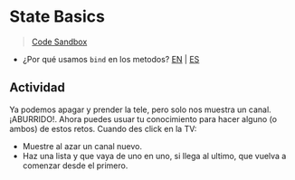 # State Basics

> [Code Sandbox](https://codesandbox.io/s/06-state-basics-orx3z)

-   ¿Por qué usamos `bind` en los metodos? [EN](https://www.freecodecamp.org/news/this-is-why-we-need-to-bind-event-handlers-in-class-components-in-react-f7ea1a6f93eb/) | [ES](https://medium.com/@ger86/por-qu%C3%A9-es-necesario-usar-bind-en-los-event-listener-de-los-components-d2f3a5944f4c)

## Actividad

Ya podemos apagar y prender la tele, pero solo nos muestra un canal. ¡ABURRIDO!. Ahora puedes usuar tu conocimiento para hacer alguno (o ambos) de estos retos. Cuando des click en la TV:

-   Muestre al azar un canal nuevo.
-   Haz una lista y que vaya de uno en uno, si llega al ultimo, que vuelva a comenzar desde el primero.
